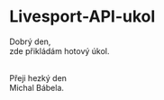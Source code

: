 # Livesport-API-ukol

Dobrý den, <br />
zde přikládám hotový úkol. <br />
 <br />

Přeji hezký den <br />
Michal Bábela.
